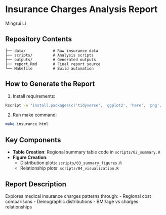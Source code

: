Insurance Charges Analysis Report
================
Mingrui Li

## Repository Contents

    ├── data/            # Raw insurance data
    ├── scripts/         # Analysis scripts
    ├── outputs/         # Generated outputs
    ├── report.Rmd       # Final report source
    └── Makefile         # Build automation

## How to Generate the Report

1.  Install requirements:

``` bash
Rscript -e "install.packages(c('tidyverse', 'ggplot2', 'here', 'png', 'knitr', 'patchwork'))"
```

2.  Run make command:

``` bash
make insurance.html
```

## Key Components

- **Table Creation**: Regional summary table code in
  `scripts/02_summary.R`
- **Figure Creation**:
  - Distribution plots: `scripts/03_summary_figures.R`
  - Relationship plots: `scripts/04_visualization.R`

## Report Description

Explores medical insurance charges patterns through: - Regional cost
comparisons - Demographic distributions - BMI/age vs charges
relationships
